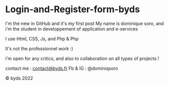 # Login-and-Register-form-byds

I'm the new in GitHub and it's my first post
My name is dominique soro, and i'm the student in developpement of application and e-services

I use Html, CSS, Js, and Php & Php

It's not the professionnel work :) 

i'm open for any critics, and also to collaboration on all types of projects !

contact me : contact@byds.fr
Fb & IG : @dominiqsoro

© byds 2022
